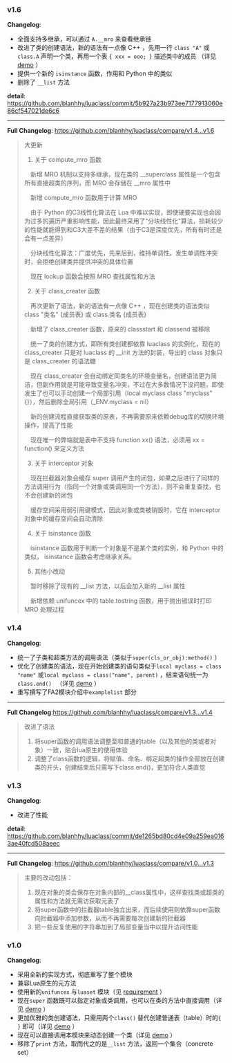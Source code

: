 ### v1.6
**Changelog**:
* 全面支持多继承，可以通过 `A.__mro` 来查看继承链
* 改进了类的创建语法，新的语法有一点像 C++ ，先用一行 `class "A"` 或 `class.A` 声明一个类，再用一个表 `{ xxx = ooo; }` 描述类中的成员
（详见 [demo](https://github.com/blanhhy/luaclass/blob/main/demo.lua) ）
* 提供一个新的 `isinstance` 函数，作用和 Python 中的类似
* 删除了 `__list` 方法

**detail**: https://github.com/blanhhy/luaclass/commit/5b927a23b973ee7177913060e86cf547021de6c6

-------

**Full Changelog**:
https://github.com/blanhhy/luaclass/compare/v1.4...v1.6

>大更新
>1. 关于 compute_mro 函数
>
>　新增 MRO 机制以支持多继承，现在类的 __superclass 属性是一个包含所有直接超类的序列，而 MRO 会存储在 __mro 属性中
>
>　新增 compute_mro 函数用于计算 MRO 
>
>　由于 Python 的C3线性化算法在 Lua 中难以实现，即使硬要实现也会因为过多的遍历严重影响性能，因此最终采用了“分块线性化”算法，损耗较少的性能就能得到和C3大差不差的结果（由于C3是深度优先，所有有时还是会有一点差异）
>
>　分块线性化算法：广度优先，先来后到，维持单调性。发生单调性冲突时，会拒绝创建类并提供冲突的具体位置
>
>　现在 lookup 函数会按照 MRO 查找属性和方法
>
>2. 关于 class_creater 函数
>
>　再次更新了语法，新的语法有一点像 C++ ，现在创建类的语法类似 class "类名" {成员表} 或 class.类名 {成员表}
>
>　新增了 class_creater 函数，原来的 classstart 和 classend 被移除
>
>　统一了类的创建方式，即所有类创建都依靠 luaclass 的实例化，现在的 class_creater 只是对 luaclass 的 __init 方法的封装，导出的 class 对象只是 class_creater 的语法糖
>
>　现在 class_creater 会自动绑定同类名的环境变量名，创建语法更为简洁，但副作用就是可能导致变量名冲突，不过在大多数情况下没问题，即使发生了也可以手动创建一个局部引用（local myclass class "myclass" {}），然后删除全局引用（_ENV.myclass = nil）
>
>　新的创建流程直接获取类的原表，不再需要原来依赖debug库的切换环境操作，提高了性能
>
>　现在唯一的弊端就是表中不支持 function xx() 语法，必须用 xx = function() 来定义方法
>
>3. 关于 interceptor 对象
>
>　现在拦截器对象会缓存 super 调用产生的闭包，如果之后进行了同样的方法调用行为（指同一个对象或类调用同一个方法），则不会重复查找，也不会创建新的闭包
>
>　缓存空间采用弱引用键模式，因此对象或类被销毁时，它在 interceptor 对象中的缓存空间会自动清除
>
>4. 关于 isinstance 函数
>
>　isinstance 函数用于判断一个对象是不是某个类的实例，和 Python 中的类似， isinstance 函数会考虑继承关系。
>
>5. 其他小改动
>
>　暂时移除了现有的 __list 方法，以后会加入新的 __list 属性
>
>　新增依赖 unifuncex 中的 table.tostring 函数，用于抛出错误时打印 MRO 处理过程



### v1.4
**Changelog**:
* 统一了子类和超类方法的调用语法（类似于`super(cls_or_obj):method()` ）
* 优化了创建类的语法，现在开始创建类的语句类似于`local myclass = class "name"` 或`local myclass = class("name", parent)` ，结束语句统一为`class.end() `
（详见 [demo](https://github.com/blanhhy/luaclass/blob/main/demo.lua) ）
* 重写撰写了FA2模块介绍中`examplelist` 部分

-------

**Full Changelog**:https://github.com/blanhhy/luaclass/compare/v1.3...v1.4

>改进了语法
>1. 将super函数的调用语法调整至和普通的table（以及其他的类或者对象）一致，贴合lua原生的使用体验
>2. 调整了class函数的逻辑，将赋值、命名、绑定超类的操作全部放在创建类的开头，创建结束后只需写下class.end()，更加符合人类直觉



### v1.3
**Changelog**:

* 改进了性能

**detail**: https://github.com/blanhhy/luaclass/commit/de1265bd80cd4e09a259ea0163ae40fcd508aeec

-------

**Full Changelog**: https://github.com/blanhhy/luaclass/compare/v1.0...v1.3

>主要的改动包括：
>1. 现在对象的类会保存在对象内部的__class属性中，这样查找类或超类的属性和方法就无需访获取元表了
>2. 将super函数中的拦截器table独立出来，而后续使用则依靠super函数向拦截器中添加参数，从而不再需要每次创建新的拦截器
>3. 把一些反复使用的字符串加到了局部变量当中以提升访问性能



### v1.0
**Changelog**:
* 采用全新的实现方式，彻底重写了整个模块
* 兼容Lua原生的元方法
* 使用新的`unifuncex` 与`luaset` 模块（见 [requirement](https://github.com/blanhhy/luaclass/blob/main/requirement.md) ）
* 现在`super` 函数既可以指定对象或类调用，也可以在类的方法中直接调用（详见 [demo](https://github.com/blanhhy/luaclass/blob/main/demo.lua) ）
* 更加优雅的类创建语法，只需用两个`class()` 替代创建普通表（table）时的`{ }` 即可（详见 [demo](https://github.com/blanhhy/luaclass/blob/main/demo.lua) ）
* 现在可以直接调用本模块来动态创建一个类（详见 [demo](https://github.com/blanhhy/luaclass/blob/main/demo.lua) ）
* 移除了`print` 方法，取而代之的是`__list` 方法，返回一个集合（concrete set）